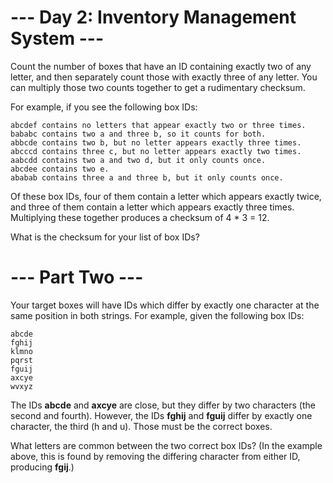 # --- Day 2: Inventory Management System ---

Count the number of boxes that have an ID containing exactly two of any letter,
and then separately count those with exactly three of any letter. You can
multiply those two counts together to get a rudimentary checksum.

For example, if you see the following box IDs:
```
abcdef contains no letters that appear exactly two or three times.
bababc contains two a and three b, so it counts for both.
abbcde contains two b, but no letter appears exactly three times.
abcccd contains three c, but no letter appears exactly two times.
aabcdd contains two a and two d, but it only counts once.
abcdee contains two e.
ababab contains three a and three b, but it only counts once.
```
Of these box IDs, four of them contain a letter which appears exactly twice,
and three of them contain a letter which appears exactly three times.
Multiplying these together produces a checksum of 4 * 3 = 12.

What is the checksum for your list of box IDs?

# --- Part Two ---

Your target boxes will have IDs which differ by exactly one character at the
same position in both strings. For example, given the following box IDs:
```
abcde
fghij
klmno
pqrst
fguij
axcye
wvxyz
```
The IDs **abcde** and **axcye** are close, but they differ by two characters
(the second and fourth). However, the IDs **fghij** and **fguij** differ by
exactly one character, the third (h and u). Those must be the correct boxes.

What letters are common between the two correct box IDs? (In the example above,
this is found by removing the differing character from either ID,
producing **fgij**.)
